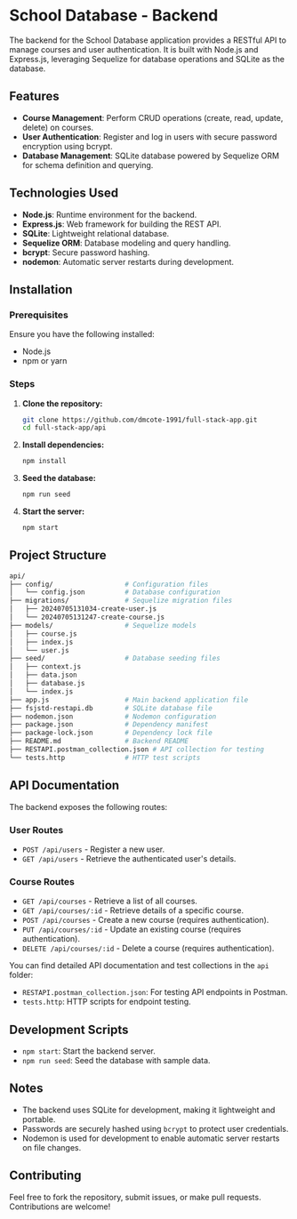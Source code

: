 # School Database - Backend

The backend for the School Database application provides a RESTful API to manage courses and user authentication. It is built with Node.js and Express.js, leveraging Sequelize for database operations and SQLite as the database.

## Features

- **Course Management**: Perform CRUD operations (create, read, update, delete) on courses.
- **User Authentication**: Register and log in users with secure password encryption using bcrypt.
- **Database Management**: SQLite database powered by Sequelize ORM for schema definition and querying.

## Technologies Used

- **Node.js**: Runtime environment for the backend.
- **Express.js**: Web framework for building the REST API.
- **SQLite**: Lightweight relational database.
- **Sequelize ORM**: Database modeling and query handling.
- **bcrypt**: Secure password hashing.
- **nodemon**: Automatic server restarts during development.

## Installation

### Prerequisites
Ensure you have the following installed:
- Node.js
- npm or yarn

### Steps
1. **Clone the repository:**
   ```bash
   git clone https://github.com/dmcote-1991/full-stack-app.git
   cd full-stack-app/api
2. **Install dependencies:**
   ```bash
   npm install
   ```
3. **Seed the database:**
   ```bash
   npm run seed
   ```
4. **Start the server:**
   ```bash
   npm start
   ```

## Project Structure

```bash
api/
├── config/                  # Configuration files
│   └── config.json          # Database configuration
├── migrations/              # Sequelize migration files
│   ├── 20240705131034-create-user.js
│   └── 20240705131247-create-course.js
├── models/                  # Sequelize models
│   ├── course.js
│   ├── index.js
│   └── user.js
├── seed/                    # Database seeding files
│   ├── context.js
│   ├── data.json
│   ├── database.js
│   └── index.js
├── app.js                   # Main backend application file
├── fsjstd-restapi.db        # SQLite database file
├── nodemon.json             # Nodemon configuration
├── package.json             # Dependency manifest
├── package-lock.json        # Dependency lock file
├── README.md                # Backend README
├── RESTAPI.postman_collection.json # API collection for testing
└── tests.http               # HTTP test scripts
```

## API Documentation

The backend exposes the following routes:

### User Routes
- `POST /api/users` - Register a new user.
- `GET /api/users` - Retrieve the authenticated user's details.

### Course Routes
- `GET /api/courses` - Retrieve a list of all courses.
- `GET /api/courses/:id` - Retrieve details of a specific course.
- `POST /api/courses` - Create a new course (requires authentication).
- `PUT /api/courses/:id` - Update an existing course (requires authentication).
- `DELETE /api/courses/:id` - Delete a course (requires authentication).

You can find detailed API documentation and test collections in the `api` folder:
- `RESTAPI.postman_collection.json`: For testing API endpoints in Postman.
- `tests.http`: HTTP scripts for endpoint testing.

## Development Scripts

- `npm start`: Start the backend server.
- `npm run seed`: Seed the database with sample data.

## Notes

- The backend uses SQLite for development, making it lightweight and portable.
- Passwords are securely hashed using `bcrypt` to protect user credentials.
- Nodemon is used for development to enable automatic server restarts on file changes.

## Contributing

Feel free to fork the repository, submit issues, or make pull requests. Contributions are welcome!
